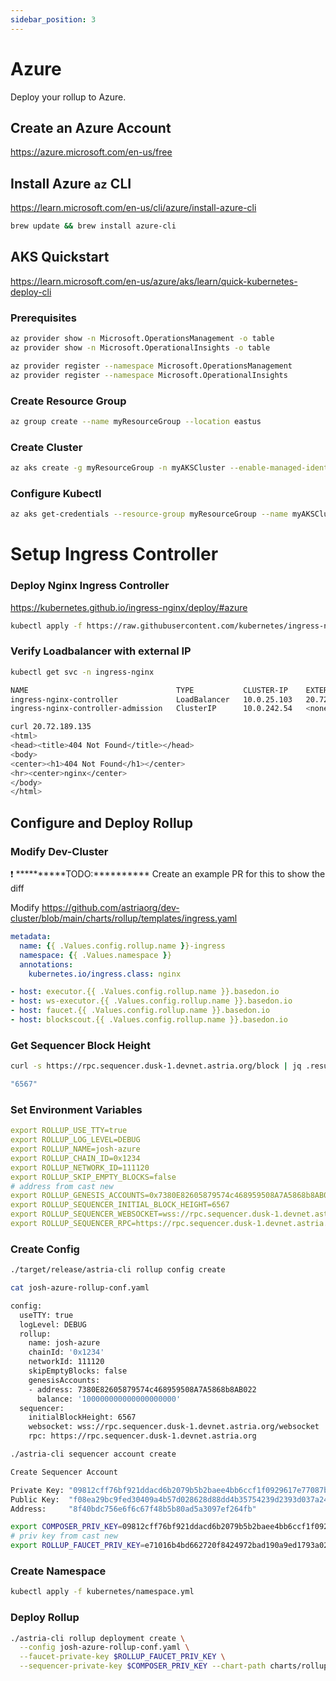 ```yaml
---
sidebar_position: 3
---
```


# Azure

Deploy your rollup to Azure.

## Create an Azure Account

https://azure.microsoft.com/en-us/free

## Install Azure `az` CLI

https://learn.microsoft.com/en-us/cli/azure/install-azure-cli

```bash
brew update && brew install azure-cli
```

## AKS Quickstart

https://learn.microsoft.com/en-us/azure/aks/learn/quick-kubernetes-deploy-cli

### Prerequisites

```bash
az provider show -n Microsoft.OperationsManagement -o table
az provider show -n Microsoft.OperationalInsights -o table
```

```bash
az provider register --namespace Microsoft.OperationsManagement
az provider register --namespace Microsoft.OperationalInsights
```

### Create Resource Group

```bash
az group create --name myResourceGroup --location eastus
```

### Create Cluster

```bash
az aks create -g myResourceGroup -n myAKSCluster --enable-managed-identity --node-count 1 --generate-ssh-keys
```

### Configure Kubectl

```bash
az aks get-credentials --resource-group myResourceGroup --name myAKSCluster
```

# Setup Ingress Controller

### Deploy Nginx Ingress Controller

https://kubernetes.github.io/ingress-nginx/deploy/#azure

```bash
kubectl apply -f https://raw.githubusercontent.com/kubernetes/ingress-nginx/controller-v1.8.2/deploy/static/provider/cloud/deploy.yaml
```

### Verify Loadbalancer with external IP

```bash
kubectl get svc -n ingress-nginx

NAME                                 TYPE           CLUSTER-IP    EXTERNAL-IP     PORT(S)                      AGE
ingress-nginx-controller             LoadBalancer   10.0.25.103   20.72.189.135   80:30513/TCP,443:30321/TCP   5m43s
ingress-nginx-controller-admission   ClusterIP      10.0.242.54   <none>          443/TCP                      5m43s
```

```bash
curl 20.72.189.135
<html>
<head><title>404 Not Found</title></head>
<body>
<center><h1>404 Not Found</h1></center>
<hr><center>nginx</center>
</body>
</html>
```

## Configure and Deploy Rollup

### Modify Dev-Cluster

<aside>
❗ **********TODO:********** Create an example PR for this to show the diff

</aside>

Modify https://github.com/astriaorg/dev-cluster/blob/main/charts/rollup/templates/ingress.yaml

```yaml
metadata:
  name: {{ .Values.config.rollup.name }}-ingress
  namespace: {{ .Values.namespace }}
  annotations:
    kubernetes.io/ingress.class: nginx
```

```yaml
- host: executor.{{ .Values.config.rollup.name }}.basedon.io
- host: ws-executor.{{ .Values.config.rollup.name }}.basedon.io
- host: faucet.{{ .Values.config.rollup.name }}.basedon.io
- host: blockscout.{{ .Values.config.rollup.name }}.basedon.io
```

### Get Sequencer Block Height

```bash
curl -s https://rpc.sequencer.dusk-1.devnet.astria.org/block | jq .result.block.header.height

"6567"
```

### Set Environment Variables

```yaml
export ROLLUP_USE_TTY=true
export ROLLUP_LOG_LEVEL=DEBUG
export ROLLUP_NAME=josh-azure
export ROLLUP_CHAIN_ID=0x1234
export ROLLUP_NETWORK_ID=111120
export ROLLUP_SKIP_EMPTY_BLOCKS=false
# address from cast new
export ROLLUP_GENESIS_ACCOUNTS=0x7380E82605879574c468959508A7A5868b8AB022:100000000000000000000
export ROLLUP_SEQUENCER_INITIAL_BLOCK_HEIGHT=6567
export ROLLUP_SEQUENCER_WEBSOCKET=wss://rpc.sequencer.dusk-1.devnet.astria.org/websocket
export ROLLUP_SEQUENCER_RPC=https://rpc.sequencer.dusk-1.devnet.astria.org
```

### Create Config

```bash
./target/release/astria-cli rollup config create
```

```bash
cat josh-azure-rollup-conf.yaml

config:
  useTTY: true
  logLevel: DEBUG
  rollup:
    name: josh-azure
    chainId: '0x1234'
    networkId: 111120
    skipEmptyBlocks: false
    genesisAccounts:
    - address: 7380E82605879574c468959508A7A5868b8AB022
      balance: '100000000000000000000'
  sequencer:
    initialBlockHeight: 6567
    websocket: wss://rpc.sequencer.dusk-1.devnet.astria.org/websocket
    rpc: https://rpc.sequencer.dusk-1.devnet.astria.org
```

```bash
./astria-cli sequencer account create

Create Sequencer Account

Private Key: "09812cff76bf921ddacd6b2079b5b2baee4bb6ccf1f0929617e77087b68a691c"
Public Key:  "f08ea29bc9fed30409a4b57d028628d88dd4b35754239d2393d037a241a48a4d"
Address:     "8f40bdc756e6f6c67f48b5b80ad5a3097ef264fb"
```

```bash
export COMPOSER_PRIV_KEY=09812cff76bf921ddacd6b2079b5b2baee4bb6ccf1f0929617e77087b68a691c
# priv key from cast new
export ROLLUP_FAUCET_PRIV_KEY=e71016b4bd662720f8424972bad190a9ed1793a020a4a96af93772c3eae6e05f
```

### Create Namespace

```bash
kubectl apply -f kubernetes/namespace.yml
```

### Deploy Rollup

```bash
./astria-cli rollup deployment create \
  --config josh-azure-rollup-conf.yaml \
  --faucet-private-key $ROLLUP_FAUCET_PRIV_KEY \
  --sequencer-private-key $COMPOSER_PRIV_KEY --chart-path charts/rollup
```
